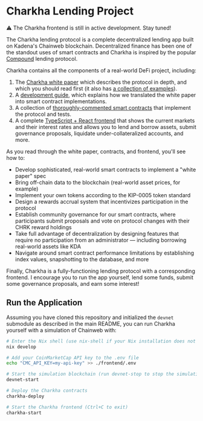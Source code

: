 # Charkha Lending Project

:warning: The Charkha frontend is still in active development. Stay tuned!

The Charkha lending protocol is a complete decentralized lending app built on Kadena's Chainweb blockchain. Decentralized finance has been one of the standout uses of smart contracts and Charkha is inspired by the popular [Compound](https://compound.finance) lending protocol.

Charkha contains all the components of a real-world DeFi project, including:

1. The [Charkha white paper](./Charkha-Protocol-Whitepaper.pdf) which describes the protocol in depth, and which you should read first (it also has [a collection of examples](./Charkha-Protocol-Examples.pdf)).
2. A [development guide](./guide), which explains how we translated the white paper into smart contract implementations.
3. A collection of [thoroughly-commented smart contracts](./contracts) that implement the protocol and tests.
4. A complete [TypeScript + React frontend](./frontend) that shows the current markets and their interest rates and allows you to lend and borrow assets, submit governance proposals, liquidate under-collateralized accounts, and more.

As you read through the white paper, contracts, and frontend, you'll see how to:

- Develop sophisticated, real-world smart contracts to implement a "white paper" spec
- Bring off-chain data to the blockchain (real-world asset prices, for example)
- Implement your own tokens according to the KIP-0005 token standard
- Design a rewards accrual system that incentivizes participation in the protocol
- Establish community governance for our smart contracts, where participants submit proposals and vote on protocol changes with their CHRK reward holdings
- Take full advantage of decentralization by designing features that require no participation from an administrator — including borrowing real-world assets like KDA
- Navigate around smart contract performance limitations by establishing index values, snapshotting to the database, and more

Finally, Charkha is a fully-functioning lending protocol with a corresponding frontend. I encourage you to run the app yourself, lend some funds, submit some governance proposals, and earn some interest!

## Run the Application

Assuming you have cloned this repository and initialized the `devnet` submodule as described in the main README, you can run Charkha yourself with a simulation of Chainweb with:

```sh
# Enter the Nix shell (use nix-shell if your Nix installation does not support flakes)
nix develop

# Add your CoinMarketCap API key to the .env file
echo "CMC_API_KEY=my-api-key" >> ./frontend/.env

# Start the simulation blockchain (run devnet-stop to stop the simulation)
devnet-start

# Deploy the Charkha contracts
charkha-deploy

# Start the Charkha frontend (Ctrl+C to exit)
charkha-start
```
